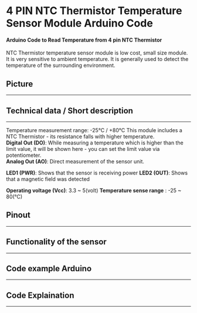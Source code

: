 # 4 PIN NTC Thermistor Temperature Sensor Module Arduino Code
#### Arduino Code to Read Temperature from 4 pin NTC Thermistor

NTC Thermistor temperature sensor module is low cost, small size module. It is very sensitive to ambient temperature. It is generally used to detect the temperature of the surrounding environment.


## Picture 
<hr>


## Technical data / Short description
<hr>
Temperature measurement range: -25°C / +80°C This module includes a NTC Thermistor - its resistance falls with higher temperature.<br>
<strong>Digital Out (DO)</strong>: While measuring a temperature which is higher than the limit value, it will be shown here - you can set the limit value via potentiometer.<br>
<strong>Analog Out (AO)</strong>: Direct measurement of the sensor unit.

<strong>LED1 (PWR)</strong>: Shows that the sensor is receiving power
<strong>LED2 (OUT)</strong>: Shows that a magnetic field was detected

<strong>Operating voltage (Vcc)</strong>: 3.3 ~ 5(volt)
<strong>Temperature sense range</strong> : -25 ~ 80(°C) 
## Pinout
<hr>


## Functionality of the sensor
<hr>

## Code example Arduino
<hr>

## Code Explaination
<hr>

